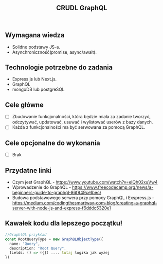 <h2 align="center">CRUDL GraphQL</h2>

<br>

## Wymagana wiedza
- Solidne podstawy JS-a.
- Asynchroniczność(promise, async/await).
 
## Technologie potrzebne do zadania

- Express.js lub Next.js.
- GraphQL
- mongoDB lub postgreSQL

## Cele główne

* [ ] Zbudowanie funkcjonalności, która będzie miała za zadanie tworzyć, odczytywać, updatować, usuwać i wylistować userów z bazy danych.
* [ ] Każda z funkcjonalności ma być serwowana za pomocą GraphQL.

## Cele opcjonalne do wykonania

* [ ] Brak

## Przydatne linki
- Czym jest GraphQL - https://www.youtube.com/watch?v=eIQh02xuVw4
- Wprowadzenie do GraphQL - https://www.freecodecamp.org/news/a-beginners-guide-to-graphql-86f849ce1bec/
- Budowa podstawowego serwera przy pomocy GraphQL i Exspress.js - https://medium.com/codingthesmartway-com-blog/creating-a-graphql-server-with-node-js-and-express-f6dddc5320e1

## Kawałek kodu dla lepszego początku!

```typescript
//GraphlQL przykład 
const RootQueryType = new GraphQLObjectType({
  name: "Query",
  description: "Root Query",
  fields: () => ({}) .... tutaj logika jak wyżej
})
```
